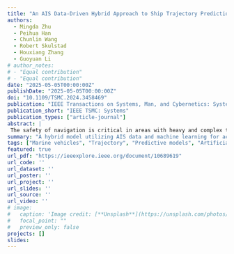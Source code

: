 ```yaml
---
title: "An AIS Data-Driven Hybrid Approach to Ship Trajectory Prediction"
authors:
  - Mingda Zhu
  - Peihua Han
  - Chunlin Wang
  - Robert Skulstad
  - Houxiang Zhang
  - Guoyuan Li
# author_notes:
# - "Equal contribution"
# - "Equal contribution"
date: "2025-05-05T00:00:00Z"
publishDate: "2025-05-05T00:00:00Z"
doi: "10.1109/TSMC.2024.3458469"
publication: "IEEE Transactions on Systems, Man, and Cybernetics: Systems"
publication_short: "IEEE TSMC: Systems"
publication_types: ["article-journal"]
abstract: |
 The safety of navigation is critical in areas with heavy and complex traffic. Accurate prediction of the future trajectory of ships is crucial, especially in encounter situations where conventional navigational devices are prone to high uncertainty and risk due to their limitations. Unfortunately, kinematic models and data-driven methods suffer from numerous issues, such as poor performance, intricate architecture, and reduced interpretability. In response, this article introduces a novel approach, driven by automatic identification system (AIS) data, to enhance the efficacy of ship encounter trajectory prediction. It revolves around encounter classification, wherein the invaluable insights of seamanship play a pivotal role in identifying and categorizing legitimate encounters into three distinct types. This categorization forms the foundation for developing a probability-based classification model, in conjunction with a hybrid predictor that amalgamates a kinematics-based model and a neural network-based model. Historical AIS data collected in Oslofjord, Norway, are utilized in this study, and experiments have been conducted to assess the performance of the proposed method through real cases. The results substantiate the promise of the classification model and underscore the exceptional predictive capabilities of the hybrid approach. This superiority is attributed to the synergistic effects arising from the integration of its constituent models.
summary: "A hybrid model utilizing AIS data and machine learning for accurate ship trajectory prediction."
tags: ["Marine vehicles", "Trajectory", "Predictive models", "Artificial intelligence", "Navigation", "Collision avoidance", "Data models"]
featured: true
url_pdf: "https://ieeexplore.ieee.org/document/10689619"
url_code: ''
url_dataset: ''
url_poster: ''
url_project: ''
url_slides: ''
url_source: ''
url_video: ''
# image:
#   caption: 'Image credit: [**Unsplash**](https://unsplash.com/photos/jdD8gXaTZsc)'
#   focal_point: ""
#   preview_only: false
projects: []
slides: 
---
```

<!-- 这是一个 Note 样式的高亮框（HugoBlox Shortcode），用于提示或说明。
{{% callout note %}}
Click the *Cite* button above to demo the feature to enable visitors to import publication metadata into their reference management software.
{{% /callout %}}
实际文章正文：你可以写完整内容、摘要补充、致谢、图表等，也可内嵌公式、代码块、图片等富文本内容。
Add the publication's **full text** or **supplementary notes** here. You can use rich formatting such as including [code, math, and images](https://docs.hugoblox.com/content/writing-markdown-latex/). -->
